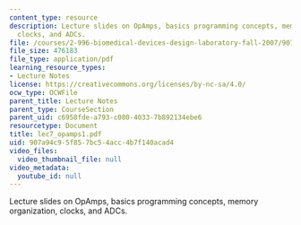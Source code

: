 ```yaml
---
content_type: resource
description: Lecture slides on OpAmps, basics programming concepts, memory organization,
  clocks, and ADCs.
file: /courses/2-996-biomedical-devices-design-laboratory-fall-2007/907a94c95f857bc54acc4b7f140acad4_lec7_opamps1.pdf
file_size: 476183
file_type: application/pdf
learning_resource_types:
- Lecture Notes
license: https://creativecommons.org/licenses/by-nc-sa/4.0/
ocw_type: OCWFile
parent_title: Lecture Notes
parent_type: CourseSection
parent_uid: c6958fde-a793-c080-4033-7b892134ebe6
resourcetype: Document
title: lec7_opamps1.pdf
uid: 907a94c9-5f85-7bc5-4acc-4b7f140acad4
video_files:
  video_thumbnail_file: null
video_metadata:
  youtube_id: null
---
```

Lecture slides on OpAmps, basics programming concepts, memory organization, clocks, and ADCs.